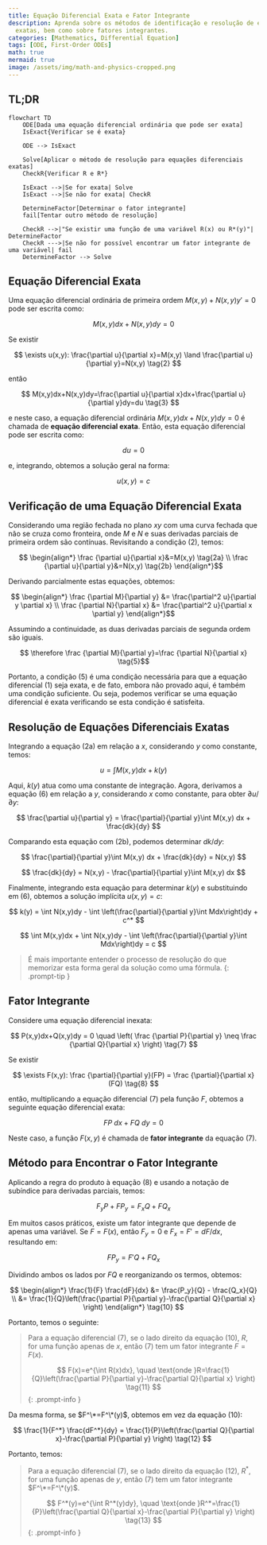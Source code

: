 ```yaml
---
title: Equação Diferencial Exata e Fator Integrante
description: Aprenda sobre os métodos de identificação e resolução de equações diferenciais
  exatas, bem como sobre fatores integrantes.
categories: [Mathematics, Differential Equation]
tags: [ODE, First-Order ODEs]
math: true
mermaid: true
image: /assets/img/math-and-physics-cropped.png
---
```

## TL;DR
```mermaid
flowchart TD
	ODE[Dada uma equação diferencial ordinária que pode ser exata]
	IsExact{Verificar se é exata}

	ODE --> IsExact

	Solve[Aplicar o método de resolução para equações diferenciais exatas]
	CheckR{Verificar R e R*}

	IsExact -->|Se for exata| Solve
	IsExact -->|Se não for exata| CheckR

	DetermineFactor[Determinar o fator integrante]
	fail[Tentar outro método de resolução]

	CheckR -->|"Se existir uma função de uma variável R(x) ou R*(y)"| DetermineFactor
	CheckR --->|Se não for possível encontrar um fator integrante de uma variável| fail
	DetermineFactor --> Solve
```

## Equação Diferencial Exata
Uma equação diferencial ordinária de primeira ordem $M(x,y)+N(x,y)y'=0$ pode ser escrita como:

$$ M(x,y)dx+N(x,y)dy=0 \tag{1} $$

Se existir

$$ \exists u(x,y): \frac{\partial u}{\partial x}=M(x,y) \land \frac{\partial u}{\partial y}=N(x,y) \tag{2} $$

então

$$ M(x,y)dx+N(x,y)dy=\frac{\partial u}{\partial x}dx+\frac{\partial u}{\partial y}dy=du \tag{3} $$

e neste caso, a equação diferencial ordinária $M(x,y)dx+N(x,y)dy=0$ é chamada de **equação diferencial exata**. Então, esta equação diferencial pode ser escrita como:

$$ du=0 $$

e, integrando, obtemos a solução geral na forma:

$$ u(x,y)=c \tag{4} $$

## Verificação de uma Equação Diferencial Exata
Considerando uma região fechada no plano $xy$ com uma curva fechada que não se cruza como fronteira, onde $M$ e $N$ e suas derivadas parciais de primeira ordem são contínuas. Revisitando a condição (2), temos:

$$ \begin{align*}
\frac {\partial u}{\partial x}&=M(x,y) \tag{2a}
\\ \frac {\partial u}{\partial y}&=N(x,y) \tag{2b}
\end{align*}$$

Derivando parcialmente estas equações, obtemos:

$$ \begin{align*}
\frac {\partial M}{\partial y} &= \frac{\partial^2 u}{\partial y \partial x}
\\ \frac {\partial N}{\partial x} &= \frac{\partial^2 u}{\partial x \partial y}
\end{align*}$$

Assumindo a continuidade, as duas derivadas parciais de segunda ordem são iguais.

$$ \therefore \frac {\partial M}{\partial y}=\frac {\partial N}{\partial x} \tag{5}$$

Portanto, a condição (5) é uma condição necessária para que a equação diferencial (1) seja exata, e de fato, embora não provado aqui, é também uma condição suficiente. Ou seja, podemos verificar se uma equação diferencial é exata verificando se esta condição é satisfeita.

## Resolução de Equações Diferenciais Exatas
Integrando a equação (2a) em relação a $x$, considerando $y$ como constante, temos:

$$ u = \int M(x,y) dx + k(y) \tag{6} $$

Aqui, $k(y)$ atua como uma constante de integração. Agora, derivamos a equação (6) em relação a $y$, considerando $x$ como constante, para obter $\partial u/\partial y$:

$$ \frac{\partial u}{\partial y} = \frac{\partial}{\partial y}\int M(x,y) dx + \frac{dk}{dy} $$

Comparando esta equação com (2b), podemos determinar $dk/dy$:

$$ \frac{\partial}{\partial y}\int M(x,y) dx + \frac{dk}{dy} = N(x,y) $$

$$ \frac{dk}{dy} = N(x,y) - \frac{\partial}{\partial y}\int M(x,y) dx $$

Finalmente, integrando esta equação para determinar $k(y)$ e substituindo em (6), obtemos a solução implícita $u(x,y)=c$:

$$ k(y) = \int N(x,y)dy - \int \left(\frac{\partial}{\partial y}\int Mdx\right)dy + c^* $$

$$ \int M(x,y)dx + \int N(x,y)dy - \int \left(\frac{\partial}{\partial y}\int Mdx\right)dy = c $$

> É mais importante entender o processo de resolução do que memorizar esta forma geral da solução como uma fórmula.
{: .prompt-tip }

## Fator Integrante
Considere uma equação diferencial inexata:

$$ P(x,y)dx+Q(x,y)dy = 0 \quad \left( \frac {\partial P}{\partial y} \neq \frac {\partial Q}{\partial x} \right) \tag{7} $$

Se existir

$$ \exists F(x,y): \frac {\partial}{\partial y}(FP) = \frac {\partial}{\partial x}(FQ) \tag{8} $$

então, multiplicando a equação diferencial (7) pela função $F$, obtemos a seguinte equação diferencial exata:

$$ FP\ dx+FQ\ dy = 0 \tag{9} $$

Neste caso, a função $F(x,y)$ é chamada de **fator integrante** da equação (7).

## Método para Encontrar o Fator Integrante
Aplicando a regra do produto à equação (8) e usando a notação de subíndice para derivadas parciais, temos:

$$ F_y P + FP_y = F_x Q + FQ_x $$

Em muitos casos práticos, existe um fator integrante que depende de apenas uma variável. Se $F=F(x)$, então $F_y=0$ e $F_x=F'=dF/dx$, resultando em:

$$ FP_y = F'Q + FQ_x $$

Dividindo ambos os lados por $FQ$ e reorganizando os termos, obtemos:

$$ \begin{align*}
\frac{1}{F} \frac{dF}{dx} &= \frac{P_y}{Q} - \frac{Q_x}{Q}
\\ &= \frac{1}{Q}\left(\frac{\partial P}{\partial y}-\frac{\partial Q}{\partial x} \right)
\end{align*} \tag{10} $$

Portanto, temos o seguinte:

> Para a equação diferencial (7), se o lado direito da equação (10), $R$, for uma função apenas de $x$, então (7) tem um fator integrante $F=F(x)$.
>
> $$ F(x)=e^{\int R(x)dx}, \quad \text{onde }R=\frac{1}{Q}\left(\frac{\partial P}{\partial y}-\frac{\partial Q}{\partial x} \right) \tag{11} $$
{: .prompt-info }

Da mesma forma, se $F^\*=F^\*(y)$, obtemos em vez da equação (10):

$$ \frac{1}{F^*} \frac{dF^*}{dy} = \frac{1}{P}\left(\frac{\partial Q}{\partial x}-\frac{\partial P}{\partial y} \right) \tag{12} $$

Portanto, temos:

> Para a equação diferencial (7), se o lado direito da equação (12), $R^*$, for uma função apenas de $y$, então (7) tem um fator integrante $F^\*=F^\*(y)$.
>
> $$ F^*(y)=e^{\int R^*(y)dy}, \quad \text{onde }R^*=\frac{1}{P}\left(\frac{\partial Q}{\partial x}-\frac{\partial P}{\partial y} \right) \tag{13} $$
{: .prompt-info }
